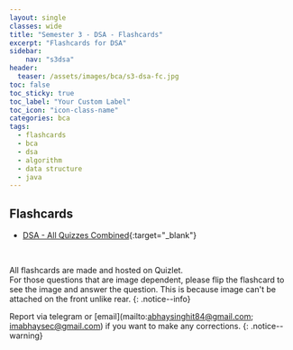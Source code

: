 ```yaml
---
layout: single
classes: wide
title: "Semester 3 - DSA - Flashcards"
excerpt: "Flashcards for DSA"
sidebar:
    nav: "s3dsa"
header:
  teaser: /assets/images/bca/s3-dsa-fc.jpg
toc: false
toc_sticky: true
toc_label: "Your Custom Label"
toc_icon: "icon-class-name"
categories: bca
tags:
  - flashcards
  - bca
  - dsa
  - algorithm
  - data structure
  - java
---
```

  
## Flashcards

* [DSA - All Quizzes Combined](https://quizlet.com/_dabklb?x=1jqt&i=44s59k){:target="_blank"}



<br>

All flashcards are made and hosted on Quizlet.
<br>For those questions that are image dependent, please flip the flashcard to see the image and answer the question. 
This is because image can't be attached on the front unlike rear.
{: .notice--info}

Report via telegram or [email](mailto:abhaysinghit84@gmail.com; imabhaysec@gmail.com) if you want to make any corrections.
{: .notice--warning}